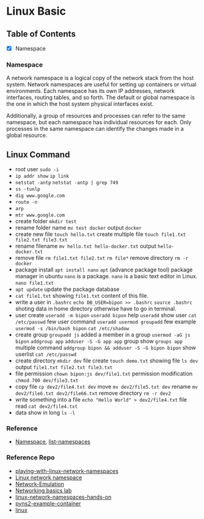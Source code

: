 # Linux Basic


## Table of Contents
- [x] Namespace


### Namespace
A network namespace is a logical copy of the network stack from the host system. Network namespaces are useful for setting up containers or virtual environments. Each namespace has its own IP addresses, network interfaces, routing tables, and so forth. The default or global namespace is the one in which the host system physical interfaces exist. 

Additionally, a group of resources and processes can refer to the same namespace, but each namespace has individual resources for each. Only processes in the same namespace can identify the changes made in a global resource.


## Linux Command
- root user `sudo -i`
- `ip addr show` `ip link`
- `netstat -antp` `netstat -antp | grep 749`
- `ss -tunlp`
- `dig www.google.com`
- `route -n`
- `arp`
- `mtr www.google.com`
- create folder `mkdir test`
- rename folder name `mv test docker` output `docker`
- create new file `touch hello.txt` create multiple file `touch file1.txt file2.txt file3.txt`
- rename filename `mv hello.txt hello-docker.txt` output `hello-docker.txt`
- remove file `rm file1.txt file2.txt` `rm file*` remove directory `rm -r docker`
- package install `apt install nano` `apt` (advance package tool) package manager in ubuntu `nano` is a package. `nano` is a basic text editor in Linux. `nano file1.txt`
- `apt update` update the package database
- `cat file1.txt` showing `file1.txt` content of this file.
- write a user in `.bashrc` `echo DB_USER=bipon >> .bashrc` `source .bashrc` shoting data in home directory otherwise have to go in terminal. 
- user create `useradd -m bipon` `useradd bipon`  help `useradd` show user `cat /etc/passwd` few user command `useradd usermod groupadd` few example `usermod -s /bin/bash bipon` `cat /etc/shadow`
- create group `groupadd js` added a member in a group `usermod -aG js bipon` `addgroup app` `adduser -S -G app app` group show `groups app` multiple command `addgroup bipon && adduser -S -G bipon bipon` show userlist `cat /etc/passwd`
- create directory `mkdir dev` file create `touch demo.txt` showing file `ls dev` output `file1.txt file2.txt file3.txt`
- file permission `chown bipon:js dev/file1.txt` permission modification `chmod 700 dev/file3.txt`
- copy file `cp dev2/file4.txt dev` move `mv dev2/file5.txt dev` rename `mv dev2/file6.txt dev2/file66.txt` remove directory `rm -r dev2`
- write something into a file `echo "Hello World" > dev2/file4.txt` file read `cat dev2/file4.txt`
- data show in long `ls -l`

### Reference
- [Namespace](https://man7.org/linux/man-pages/man7/namespaces.7.html), [list-namespaces](https://www.baeldung.com/linux/list-namespaces) 

### Reference Repo
- [playing-with-linux-network-namespaces](https://github.com/umarfchy/playing-with-linux-network-namespaces/)
- [Linux network namespace](https://github.com/ShrikantaMazumder/linux-network-namespace)
- [Network-Emulation](https://github.com/vishnusai2183/Network-Emulation)
- [Networking basics lab](https://github.com/bocajspear1/networking-basics-lab)
- [linux-network-namespaces-hands-on](https://github.com/faysalmehedi/linux-network-namespaces-hands-on)
- [pyns2-example-container](https://github.com/terassyi/pyns2/)
- [linux](https://github.com/maharabhossain1/linux)